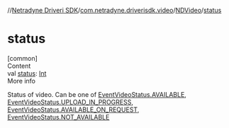 //[Netradyne Driveri SDK](../../index.md)/[com.netradyne.driverisdk.video](../index.md)/[NDVideo](index.md)/[status](status.md)



# status  
[common]  
Content  
val [status](status.md): [Int](https://kotlinlang.org/api/latest/jvm/stdlib/kotlin/-int/index.html)  
More info  


Status of video. Can be one of [EventVideoStatus.AVAILABLE](../../com.netradyne.driverisdk.events/-event-video-status/-companion/-a-v-a-i-l-a-b-l-e.md), [EventVideoStatus.UPLOAD_IN_PROGRESS](../../com.netradyne.driverisdk.events/-event-video-status/-companion/-u-p-l-o-a-d_-i-n_-p-r-o-g-r-e-s-s.md), [EventVideoStatus.AVAILABLE_ON_REQUEST](../../com.netradyne.driverisdk.events/-event-video-status/-companion/-a-v-a-i-l-a-b-l-e_-o-n_-r-e-q-u-e-s-t.md), [EventVideoStatus.NOT_AVAILABLE](../../com.netradyne.driverisdk.events/-event-video-status/-companion/-n-o-t_-a-v-a-i-l-a-b-l-e.md)

  




